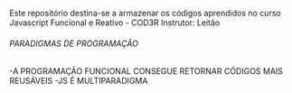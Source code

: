 Este repositório destina-se a armazenar os códigos aprendidos no curso Javascript Funcional e Reativo - COD3R
Instrutor: Leitão

###### PARADIGMAS DE PROGRAMAÇÃO ############
-A PROGRAMAÇÃO FUNCIONAL CONSEGUE RETORNAR CÓDIGOS MAIS REUSÁVEIS
-JS É MULTIPARADIGMA
